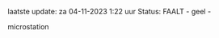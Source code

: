 laatste update: 
za 04-11-2023  1:22   uur 
Status: FAALT - geel - 
<div class="service R">microstation</div>